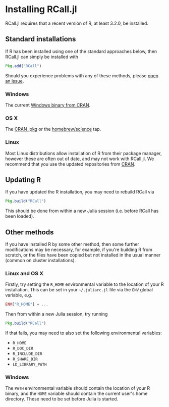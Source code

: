 # Installing RCall.jl

RCall.jl requires that a recent version of R, at least 3.2.0, be installed. 

## Standard installations

If R has been installed using one of the standard approaches below, then RCall.jl can simply be installed with
```julia
Pkg.add("RCall")
```
Should you experience problems with any of these methods, please [open an issue](https://github.com/JuliaStats/RCall.jl/issues/new).


### Windows
The current [Windows binary from CRAN](https://cran.r-project.org/bin/windows/base/).

### OS X
The [CRAN .pkg](https://cran.r-project.org/bin/macosx/) or the [homebrew/science](https://github.com/Homebrew/homebrew-science) tap.

### Linux
Most Linux distributions allow installation of R from their package manager, however these are often out of date, and may not work with RCall.jl. We recommend that you use the updated repositories from [CRAN](https://cran.r-project.org/bin/linux/).


## Updating R

If you have updated the R installation, you may need to rebuild RCall via
```julia
Pkg.build("RCall")
```
This should be done from within a new Julia session (i.e. before RCall has been loaded).


## Other methods

If you have installed R by some other method, then some further modifications may be necessary, for example, if you're building R from scratch, or the files have been copied but not installed in the usual manner (common on cluster installations).

### Linux and OS X
Firstly, try setting the `R_HOME` environmental variable to the location of your R installation. This can be set in your `~/.juliarc.jl` file via the `ENV` global variable, e.g.
```julia
ENV["R_HOME"] = ...
```
Then from within a new Julia session, try running
```julia
Pkg.build("RCall")
```

If that fails, you may need to also set the following environmental variables:
 * `R_HOME`
 * `R_DOC_DIR`
 * `R_INCLUDE_DIR`
 * `R_SHARE_DIR`
 * `LD_LIBRARY_PATH`


### Windows
The `PATH` environmental variable should contain the location of your R binary, and the `HOME` variable should contain the current user's home directory. These need to be set before Julia is started.

